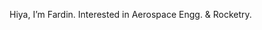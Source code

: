  Hiya, I’m Fardin.
 Interested in Aerospace Engg. & Rocketry.

<!---
AtikFaysalFardin/AtikFaysalFardin is a ✨ special ✨ repository because its `README.md` (this file) appears on your GitHub profile.
You can click the Preview link to take a look at your changes.
--->
